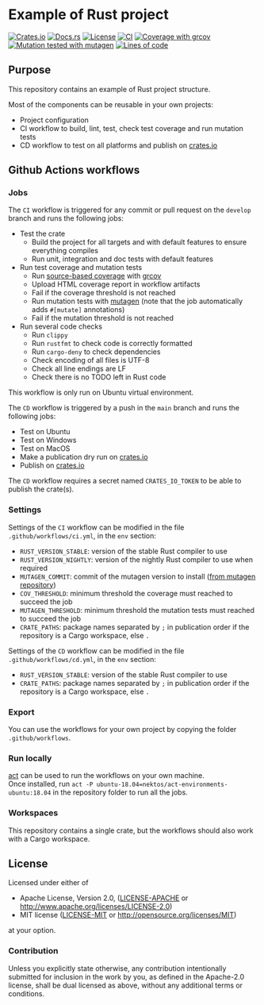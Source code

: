 # Example of Rust project

[![Crates.io](https://img.shields.io/crates/v/rust_lib_example.svg)](https://crates.io/crates/rust_lib_example)
[![Docs.rs](https://img.shields.io/docsrs/rust_lib_example)](https://docs.rs/crate/rust_lib_example)
[![License](https://img.shields.io/crates/l/rust_lib_example)](https://github.com/Nicolas-Ferre/rust-example)
[![CI](https://github.com/Nicolas-Ferre/rust-example/actions/workflows/ci.yml/badge.svg)](https://github.com/Nicolas-Ferre/rust-example/actions/workflows/ci.yml)
[![Coverage with grcov](https://img.shields.io/badge/coverage-grcov-blue.svg)](https://github.com/Nicolas-Ferre/rust-example/actions/workflows/ci.yml)
[![Mutation tested with mutagen](https://img.shields.io/badge/mutation%20tested-mutagen-blue.svg)](https://github.com/Nicolas-Ferre/rust-example/actions/workflows/ci.yml)
[![Lines of code](https://tokei.rs/b1/github/Nicolas-Ferre/rust-example?category=code)](https://github.com/Nicolas-Ferre/rust-example)

## Purpose

This repository contains an example of Rust project structure.

Most of the components can be reusable in your own projects:
- Project configuration
- CI workflow to build, lint, test, check test coverage and run mutation tests
- CD workflow to test on all platforms and publish on [crates.io](https://crates.io)

## Github Actions workflows

### Jobs

The `CI` workflow is triggered for any commit or pull request on the `develop` branch and runs the following jobs:
- Test the crate
    - Build the project for all targets and with default features to ensure everything compiles
    - Run unit, integration and doc tests with default features
- Run test coverage and mutation tests
    - Run [source-based coverage](https://marco-c.github.io/2020/11/24/rust-source-based-code-coverage.html) with [grcov](https://github.com/mozilla/grcov)
    - Upload HTML coverage report in workflow artifacts
    - Fail if the coverage threshold is not reached
    - Run mutation tests with [mutagen](https://github.com/llogiq/mutagen) (note that the job automatically adds `#[mutate]` annotations)
    - Fail if the mutation threshold is not reached
- Run several code checks
    - Run `clippy`
    - Run `rustfmt` to check code is correctly formatted
    - Run `cargo-deny` to check dependencies
    - Check encoding of all files is UTF-8
    - Check all line endings are LF
    - Check there is no TODO left in Rust code

This workflow is only run on Ubuntu virtual environment.

The `CD` workflow is triggered by a push in the `main` branch and runs the following jobs:
- Test on Ubuntu
- Test on Windows
- Test on MacOS
- Make a publication dry run on [crates.io](https://crates.io)
- Publish on [crates.io](https://crates.io)

The `CD` workflow requires a secret named `CRATES_IO_TOKEN` to be able to publish the crate(s).

### Settings

Settings of the `CI` workflow can be modified in the file `.github/workflows/ci.yml`, in the `env` section:
- `RUST_VERSION_STABLE`: version of the stable Rust compiler to use
- `RUST_VERSION_NIGHTLY`: version of the nightly Rust compiler to use when required
- `MUTAGEN_COMMIT`: commit of the mutagen version to install ([from mutagen repository](https://github.com/llogiq/mutagen))
- `COV_THRESHOLD`: minimum threshold the coverage must reached to succeed the job
- `MUTAGEN_THRESHOLD`: minimum threshold the mutation tests must reached to succeed the job
- `CRATE_PATHS`: package names separated by `;` in publication order if the repository is a Cargo workspace, else `.`

Settings of the `CD` workflow can be modified in the file `.github/workflows/cd.yml`, in the `env` section:
- `RUST_VERSION_STABLE`: version of the stable Rust compiler to use
- `CRATE_PATHS`: package names separated by `;` in publication order if the repository is a Cargo workspace, else `.`

### Export

You can use the workflows for your own project by copying the folder `.github/workflows`.

### Run locally

[act](https://github.com/nektos/act) can be used to run the workflows on your own machine.<br>
Once installed, run `act -P ubuntu-18.04=nektos/act-environments-ubuntu:18.04` in the repository folder to run all the jobs.

### Workspaces

This repository contains a single crate, but the workflows should also work with a Cargo workspace.

## License

Licensed under either of

 * Apache License, Version 2.0, ([LICENSE-APACHE](LICENSE-APACHE) or http://www.apache.org/licenses/LICENSE-2.0)
 * MIT license ([LICENSE-MIT](LICENSE-MIT) or http://opensource.org/licenses/MIT)

at your option.

### Contribution

Unless you explicitly state otherwise, any contribution intentionally submitted
for inclusion in the work by you, as defined in the Apache-2.0 license, shall be dual licensed as above, without any
additional terms or conditions.
